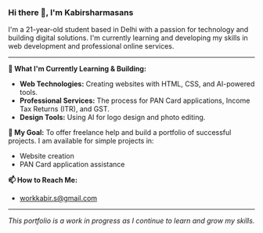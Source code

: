### Hi there 👋, I'm Kabirsharmasans

I'm a 21-year-old student based in Delhi with a passion for technology and building digital solutions. I'm currently learning and developing my skills in web development and professional online services.

---

**🌱 What I'm Currently Learning & Building:**

* **Web Technologies:** Creating websites with HTML, CSS, and AI-powered tools.
* **Professional Services:** The process for PAN Card applications, Income Tax Returns (ITR), and GST.
* **Design Tools:** Using AI for logo design and photo editing.

**💼 My Goal:**
To offer freelance help and build a portfolio of successful projects. I am available for simple projects in:
* Website creation
* PAN Card application assistance

**📫 How to Reach Me:**
* workkabir.s@gmail.com

---
*This portfolio is a work in progress as I continue to learn and grow my skills.*
